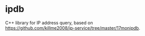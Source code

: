 # ipdb

C++ library for IP address query, based on https://github.com/killme2008/ip-service/tree/master/17monipdb.

